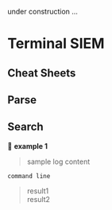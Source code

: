 under construction ...

# **Terminal SIEM**

## **Cheat Sheets**

## Parse

## Search
:bookmark:  **example 1**

> sample log content
``` 
command line
```
> result1\
> result2

